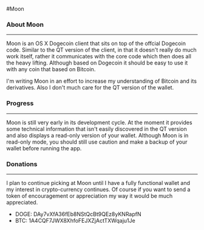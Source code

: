 #Moon

### About Moon
---

Moon is an OS X Dogecoin client that sits on top of the offcial Dogecoin code. Similar to the QT version of the client, in that it doesn't really do much work itself, rather it communicates with the core code which then does all the heavy lifting. Although based on Dogecoin it should be easy to use it with any coin that based on Bitcoin. 

I'm writing Moon in an effort to increase my understanding of Bitcoin and its derivatives. Also I don't much care for the QT version of the wallet.


### Progress
---

Moon is still very early in its development cycle. At the moment it provides some technical information that isn't easily discovered in the QT version and also displays a read-only version of your wallet. Although Moon is in read-only mode, you should still use caution and make a backup of your wallet before running the app.

### Donations
---

I plan to continue picking at Moon until I have a fully functional wallet and my interest in crypto-currency continues. Of course if you want to send a token of encouragement or appreciation my way it would be much appreciated.

* DOGE: DAy7vXfA36fEb8NStQcBt9QEz8yKNRapfN
* BTC: 1A4CQF7JWX8XhfoFEJXZjActTXWqaju1Je